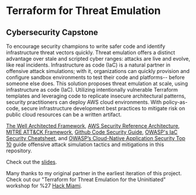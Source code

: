
# Terraform for Threat Emulation

## Cybersecurity Capstone

To encourage security champions to write safer code and identify infrastructure threat vectors quickly. Threat emulation offers a distinct advantage over stale and scripted cyber ranges: attacks are live and evolve, like real incidents. Infrastructure as code (IaC) is a natural partner in offensive attack simulations; with it, organizations can quickly provision and configure sandbox environments to test their code and platforms-- before someone else does. This solution proposes threat emulation at scale, using infrastructure as code (IaC). Utilizing intentionally vulnerable Terraform templates and leveraging code to replicate insecure architectural patterns, security practitioners can deploy AWS cloud environments. With policy-as-code, secure infrastructure development best practices to mitigate risk on public cloud resources can be a written artifact.

[The Well Architected Framework](https://docs.aws.amazon.com/wellarchitected/latest/framework/welcome.html), [AWS Security Reference Architecture](https://docs.aws.amazon.com/prescriptive-guidance/latest/security-reference-architecture/architecture.html), [MITRE ATT&CK Framework](https://attack.mitre.org/matrices/enterprise/), [Github Code Security Guide](https://docs.github.com/en/code-security/guides), [OWASP's IaC Security Cheatsheet](https://cheatsheetseries.owasp.org/cheatsheets/Infrastructure_as_Code_Security_Cheat_Sheet.html), and [OWASP’s Cloud-Native Application Security Top 10](https://owasp.org/www-project-cloud-native-application-security-top-10/) guide offensive attack simulation tactics and mitigations in this repository. 

Check out the [slides](https://docs.google.com/presentation/d/1ILPJEjltmrGJ4Uj2010yPnes27JEmMnwRXv2OAkaEeg/edit?usp=sharing).

Many thanks to my original partner in the earliest iteration of this project. Check out our "Terraform for Threat Emulation for the Uninitiated" workshop for %27 [Hack Miami](https://www.youtube.com/watch?v=YlpFMBcAp2c).
